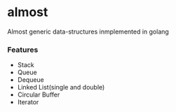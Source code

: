 # almost
Almost generic data-structures inmplemented in golang

### Features
- Stack
- Queue
- Dequeue
- Linked List(single and double)
- Circular Buffer
- Iterator

